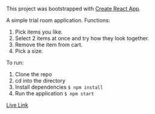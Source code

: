 This project was bootstrapped with [Create React App](https://github.com/facebook/create-react-app).

A simple trial room application.
Functions:
1. Pick items you like.
2. Select 2 items at once and try how they look together.
3. Remove the item from cart.
4. Pick a size.

To run:
1. Clone the repo
2. cd into the directory
3. Install dependencies `$ npm install`
4. Run the application `$ npm start`

[Live Link](https://clothingtrials.netlify.app/)
